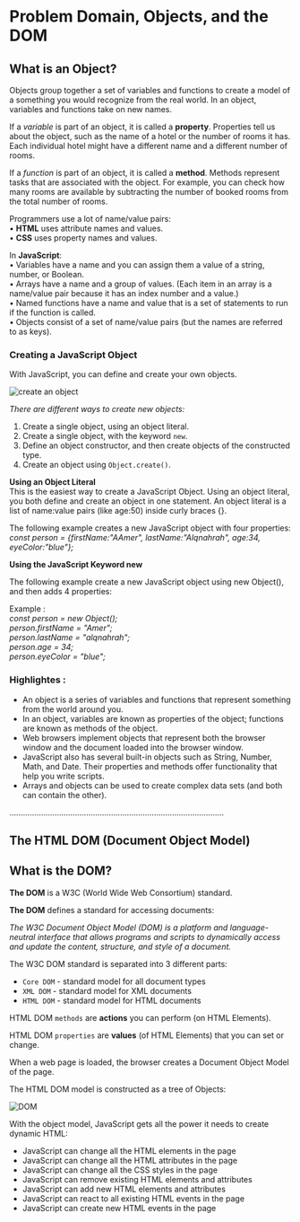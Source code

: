 #  Problem Domain, Objects, and the DOM

## What is an Object?  
Objects group together a set of variables and functions to create a model of a something you would recognize from the real world. In an object, variables and functions take on new names. 

If a *variable* is part of an object, it is called a **property**. Properties tell us about the object, such as the name of a hotel or the number of rooms it has. Each individual hotel might have a different name and a different number of rooms.

If a *function* is part of an object, it is called a **method**. 
Methods represent tasks that are associated with the object. For example, you can check how many rooms are available by subtracting the number of booked rooms from the total number of rooms.  

Programmers use a lot of name/value pairs:   
• **HTML** uses attribute names and values.   
• **CSS** uses property names and values.   


In **JavaScript**:   
• Variables have a name and you can assign them a value of a string, number, or Boolean.   
• Arrays have a name and a group of values. (Each item in an array is a name/value pair because it has an index number and a value.)   
• Named functions have a name and value that is a set of statements to run if the function is called.   
• Objects consist of a set of name/value pairs (but the names are referred to as keys).   

### Creating a JavaScript Object
With JavaScript, you can define and create your own objects.  

![create an object](https://thecodelearners.com/wp-content/uploads/2020/11/Learn-How-to-create-an-Object-in-Javascript-using-Object.create-method-for-Beginners.jpg)

*There are different ways to create new objects:*

1. Create a single object, using an object literal.
2. Create a single object, with the keyword `new`.
3. Define an object constructor, and then create objects of the constructed type.
4. Create an object using `Object.create()`.  

**Using an Object Literal**  
This is the easiest way to create a JavaScript Object.
Using an object literal, you both define and create an object in one statement.
An object literal is a list of name:value pairs (like age:50) inside curly braces {}.

The following example creates a new JavaScript object with four properties:  
*const person = {firstName:"AAmer", lastName:"Alqnahrah", age:34, eyeColor:"blue"};*  

**Using the JavaScript Keyword new**  

The following example create a new JavaScript object using new Object(), and then adds 4 properties:

Example :    
*const person = new Object();  
person.firstName = "Amer";  
person.lastName = "alqnahrah";  
person.age = 34;  
person.eyeColor = "blue";*  

### Highlightes :
* An object is a series of variables and functions that represent something from the world around you. 
* In an object, variables are known as properties of the object; functions are known as methods of the object. 
* Web browsers implement objects that represent both the browser window and the document loaded into the browser window. 
* JavaScript also has several built-in objects such as String, Number, Math, and Date. Their properties and methods offer functionality that help you write scripts. 
* Arrays and objects can be used to create complex data sets (and both can contain the other).    

...............................................................................................  


## The HTML DOM (Document Object Model) 

## What is the DOM?
**The DOM** is a W3C (World Wide Web Consortium) standard.

**The DOM** defines a standard for accessing documents:

*The W3C Document Object Model (DOM) is a platform and language-neutral interface that allows programs and scripts to dynamically access and update the content, structure, and style of a document.*  

The W3C DOM standard is separated into 3 different parts:  

* `Core DOM` - standard model for all document types  
* `XML DOM` - standard model for XML documents  
* `HTML DOM` - standard model for HTML documents    

HTML DOM `methods` are **actions** you can perform (on HTML Elements).

HTML DOM `properties` are **values** (of HTML Elements) that you can set or change.  

When a web page is loaded, the browser creates a Document Object Model of the page.

The HTML DOM model is constructed as a tree of Objects:  

![DOM](https://www.w3schools.com/js/pic_htmltree.gif)  

With the object model, JavaScript gets all the power it needs to create dynamic HTML:

* JavaScript can change all the HTML elements in the page
* JavaScript can change all the HTML attributes in the page
* JavaScript can change all the CSS styles in the page
* JavaScript can remove existing HTML elements and attributes
* JavaScript can add new HTML elements and attributes
* JavaScript can react to all existing HTML events in the page
* JavaScript can create new HTML events in the page  


